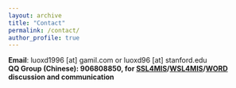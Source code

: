 ```yaml
---
layout: archive
title: "Contact"
permalink: /contact/
author_profile: true
---
```

<b>Email</b>: luoxd1996 [at] gamil.com or luoxd96 [at] stanford.edu <br>
<b>QQ Group (Chinese)<b>: **906808850**, for [SSL4MIS](https://github.com/HiLab-git/SSL4MIS)/[WSL4MIS](https://github.com/HiLab-git/WSL4MIS)/[WORD](https://github.com/HiLab-git/WORD) discussion and communication<br>

